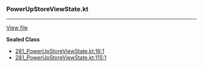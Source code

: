 ### PowerUpStoreViewState.kt
---
[View file](../../precision_analyzed/281_PowerUpStoreViewState.kt)

**Sealed Class**

 - [281_PowerUpStoreViewState.kt:16:1](../../precision_analyzed/281_PowerUpStoreViewState.kt#L16)
 - [281_PowerUpStoreViewState.kt:115:1](../../precision_analyzed/281_PowerUpStoreViewState.kt#L115)
